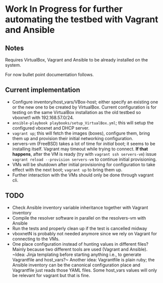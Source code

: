 Work In Progress for further automating the testbed with Vagrant and Ansible
============================================================================

Notes
-----
Requires VirtualBox, Vagrant and Ansible to be already installed on the system.

For now bullet point documentation follows.

Current implementation
----------------------
- Configure inventory/host_vars/VBox-host; either specify an existing one or
  the new one to be created by VirtualBox.
  Current configuration is for testing on the same VirtualBox installation as
  the old testbed so vboxnet1 with 192.168.57.0/24.
- `ansible-playbook playbooks/setup_VirtualBox.yml`; this will setup the
  configured vboxnet and DHCP server.
- `vagrant up`; this will fetch the images (boxes), configure them, bring them
  up and provision their initial networking configuration.
- servers-vm (FreeBSD) takes a lot of time for _initial_ boot; it seems to be
  installing itself.
  Vagrant may timeout while trying to connect.
  **If that happens**, after the VM is ready (try with `vagrant ssh servers-vm`)
  issue `vagrant reload --provision servers-vm` to continue initial provisioning.
- VMs will be shutdown after initial provisioning for configuration to take
  effect with the next boot; `vagrant up` to bring them up.
- Further interaction with the VMs should only be done through vagrant cli.

TODO
----
- Check Ansible inventory variable inheritance together with Vagrant inventory
- Compile the resolver software in parallel on the resolvers-vm with Ansible
- Run the tests and properly clean up if the test is cancelled midway
- vboxnetN is probably not needed anymore since we rely on Vagrant for
  connecting to the VMs.
- One place configuration instead of hunting values in different files?
  Mainly because two different tools are used (Vagrant and Ansible).
  ~Idea: Jinja templating before starting anything i.e., to generate Vagrantfile
  and host_vars?~
  Another idea: Vagrantfile is plain ruby; the Ansible inventory can be the
  canonical configuration place and Vagrantfile just reads those YAML files.
  Some host_vars values will only be relevant for vagrant but that is fine.
